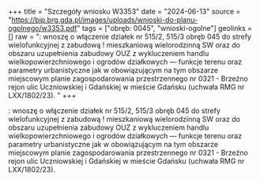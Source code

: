 +++
title = "Szczegóły wniosku W3353"
date = "2024-06-13"
source = "https://bip.brg.gda.pl/images/uploads/wnioski-do-planu-ogolnego/w3353.pdf"
tags = ["obręb: 0045", "wnioski-ogolne"]
geolinks = []
raw = ": wnoszę o włączenie działek nr 515/2, 515/3 obręb 045 do strefy wielofunkcyjnej z zabudową !  mieszkaniową wielorodzinną SW oraz do obszaru uzupełnienia zabudowy OUZ z wykluczeniem handlu  wielkopowierzchniowego i ogrodów działkowych — funkcje terenu oraz parametry urbanistyczne jak w  obowiązującym na tym obszarze miejscowym planie zagospodarowania przestrzennego nr 0321 - Brzeźno  rejon ulic Uczniowskiej i Gdańskiej w mieście Gdańsku (uchwała RMG nr LXX/1802/23).  "
+++

: wnoszę o włączenie działek nr 515/2, 515/3 obręb 045 do strefy wielofunkcyjnej z zabudową
!
 mieszkaniową wielorodzinną SW oraz do obszaru uzupełnienia zabudowy OUZ z wykluczeniem handlu 
wielkopowierzchniowego i ogrodów działkowych — funkcje terenu oraz parametry urbanistyczne jak w
 obowiązującym na tym obszarze miejscowym planie zagospodarowania przestrzennego nr 0321 - Brzeźno
 rejon ulic Uczniowskiej i Gdańskiej w mieście Gdańsku (uchwała RMG nr LXX/1802/23).
 


